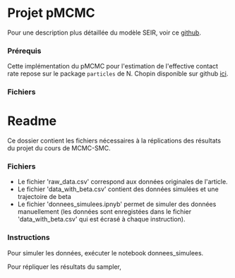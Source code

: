 # Projet pMCMC

Pour une description plus détaillée du modèle SEIR, voir ce [github](https://institutefordiseasemodeling.github.io/Documentation/general/model-seir.html). 

### Prérequis

Cette implémentation du pMCMC pour l'estimation de l'effective contact rate
repose sur le package ```particles``` de N. Chopin disponible sur github 
[ici](https://github.com/nchopin/particles). 

### Fichiers


# Readme 

Ce dossier contient les fichiers nécessaires à la réplications des résultats du projet du cours de MCMC-SMC.


### Fichiers
- Le fichier 'raw_data.csv' correspond aux données originales de l'article. 
- Le fichier 'data_with_beta.csv' contient des données simulées et une trajectoire de beta
- Le fichier 'donnees_simulees.ipnyb' permet de simuler des données manuellement (les données sont enregistées
dans le fichier 'data_with_beta.csv' qui est écrasé à chaque instruction).


### Instructions

Pour simuler les données, exécuter le notebook donnees_simulees. 

Pour répliquer les résultats du sampler, 